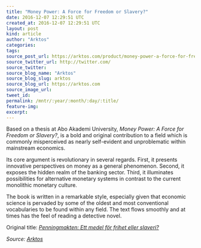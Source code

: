 ```yaml
---
title: "Money Power: A Force for Freedom or Slavery?"
date: 2016-12-07 12:29:51 UTC
created_at: 2016-12-07 12:29:51 UTC
layout: post
kind: article
author: "Arktos"
categories: 
tags: 
source_post_url: https://arktos.com/product/money-power-a-force-for-freedom-or-slavery/
source_twitter_url: http://twitter.com/
source_twitter: 
source_blog_name: "Arktos"
source_blog_slug: arktos
source_blog_url: https://arktos.com
source_image_url: 
tweet_id:
permalink: /mntr/:year/:month/:day/:title/
feature-img: 
excerpt:
---
```

<p>Based on a thesis at Abo Akademi University, <em>Money Power: A Force for Freedom or Slavery?</em>, is a bold and original contribution to a field which is commonly misperceived as nearly self-evident and unproblematic within mainstream economics.</p>
<p>Its core argument is revolutionary in several regards. First, it presents innovative perspectives on money as a general phenomenon. Second, it exposes the hidden realm of the banking sector. Third, it illuminates possibilities for alternative monetary systems in contrast to the current monolithic monetary culture.</p>
<p>The book is written in a remarkable style, especially given that economic science is pervaded by some of the oldest and most conventional vocabularies to be found within any field. The text flows smoothly and at times has the feel of reading a detective novel.</p>
<p>Original title: <a href="http://arktos.com/product/penningmakten-ett-medel-for-frihet-eller-slaveri/"><em>Penningmakten: Ett medel för frihet eller slaveri<em>?</em></em></a></p><div class="">
    <i>Source: <a href="https://arktos.com">Arktos</a></i>
</div>
